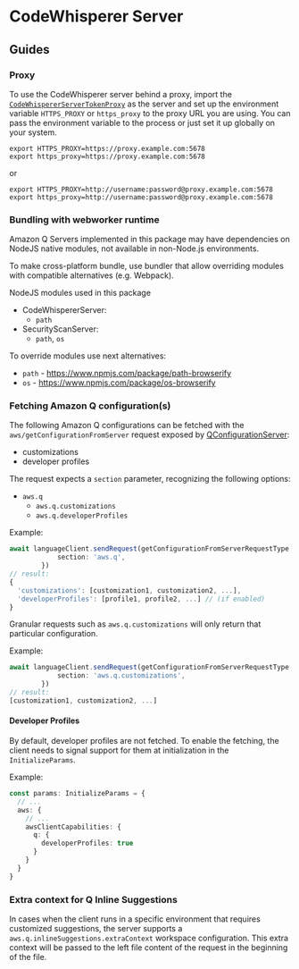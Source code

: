 # CodeWhisperer Server

## Guides

### Proxy
To use the CodeWhisperer server behind a proxy, import the [`CodeWhispererServerTokenProxy`](./src/shared/proxy-server.ts) as the server and set up the environment variable `HTTPS_PROXY` or `https_proxy` to the proxy URL you are using.
You can pass the environment variable to the process or just set it up globally on your system.

```
export HTTPS_PROXY=https://proxy.example.com:5678
export https_proxy=https://proxy.example.com:5678
```

or

```
export HTTPS_PROXY=http://username:password@proxy.example.com:5678
export https_proxy=http://username:password@proxy.example.com:5678
```

### Bundling with webworker runtime
Amazon Q Servers implemented in this package may have dependencies on NodeJS native modules, not available in non-Node.js environments.

To make cross-platform bundle, use bundler that allow overriding modules with compatible alternatives (e.g. Webpack).

NodeJS modules used in this package

- CodeWhispererServer:
  - `path`
- SecurityScanServer:
  - `path`, `os`

To override modules use next alternatives:
- `path` - https://www.npmjs.com/package/path-browserify
- `os` - https://www.npmjs.com/package/os-browserify

### Fetching Amazon Q configuration(s)

The following Amazon Q configurations can be fetched with the `aws/getConfigurationFromServer` request exposed by [QConfigurationServer](https://github.com/aws/language-servers/blob/main/server/aws-lsp-codewhisperer/src/language-server/configuration/qConfigurationServer.ts):

- customizations
- developer profiles

The request expects a `section` parameter, recognizing the following options:

- `aws.q`
    - `aws.q.customizations`
    - `aws.q.developerProfiles`

Example:

```ts
await languageClient.sendRequest(getConfigurationFromServerRequestType.method, {
            section: 'aws.q',
        })
// result:
{
  'customizations': [customization1, customization2, ...],
  'developerProfiles': [profile1, profile2, ...] // (if enabled)
}
```

Granular requests such as `aws.q.customizations` will only return that particular configuration.

Example:

```ts
await languageClient.sendRequest(getConfigurationFromServerRequestType.method, {
            section: 'aws.q.customizations',
        })
// result:
[customization1, customization2, ...]
```

#### Developer Profiles

By default, developer profiles are not fetched. To enable the fetching, the client needs to signal support for them at initialization in the `InitializeParams`.

Example:

```ts
const params: InitializeParams = {
  // ...
  aws: {
    // ...
    awsClientCapabilities: {
      q: {
        developerProfiles: true
      }
    }
  }
}
```

### Extra context for Q Inline Suggestions
In cases when the client runs in a specific environment that requires customized suggestions, the server supports a `aws.q.inlineSuggestions.extraContext` workspace configuration. This extra context will be passed to the left file content of the request in the beginning of the file.
